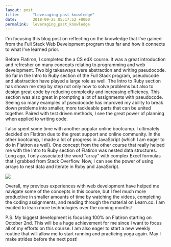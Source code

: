 ```yaml
---
layout: post
title:      "Leveraging past knowledge"
date:       2018-09-25 05:17:52 +0000
permalink:  leveraging_past_knowledge
---
```



I'm focusing this blog post on reflecting on the knowledge that I've gained from the Full Stack Web Development program thus far and how it connects to what I've learned prior.

Before Flatiron, I completed the a CS edX course. It was a great introduction and refresher on many concepts relating to programming and web development. Two big takeaways were abstraction and writing pseudocode. So far in the Intro to Ruby section of the Full Stack program, pseudocode and abstraction have played a large role as well. The Intro to Ruby section has shown me step by step not only how to solve problems but also to design great code by reducing complexity and increasing efficiency. This section was also great in prompting a lot of assignments with pseudocode. Seeing so many examples of pseudocode has improved my ability to break down problems into smaller, more tackleable parts that can be united together. Paired with test driven methods, I see the great power of planning when applied to writing code.

I also spent some time with another popular online bootcamp. I ultimately decided on Flatiron due to the great support and online community. In the other bootcamp, I made a lot of progress in JavaScript (which I am eager to do in Flatiron as well). One concept from the other course that really helped me with the Intro to Ruby section of Flatiron was nested data structures. Long ago, I only associated the word "array" with complex Excel formulas that I grabbed from Stack Overflow. Now, I can see the power of using arrays to nest data and iterate in Ruby and JavaScript.

![](https://i0.wp.com/78.media.tumblr.com/5f5751171c8dab529f09690e5b310537/tumblr_inline_oxylfgnO1J1skb2to_540.jpg?zoom=2&resize=605%2C276&ssl=1)

Overall, my previous experiences with web development have helped me navigate some of the concepts in this course, but I feel much more productive in smaller amounts of time by watching the videos, completing the coding assignments, and reading through the material on Learn.co. I am excited to learn more technologies over the coming months!

P.S. My biggest development is focusing 100% on Flatiron starting on October 2nd. This will be a huge achievement for me since I want to focus all of my efforts on this course. I am also eager to start a new weekly routine that will allow me to start running and practicing yoga again. May I make strides before the next post!
